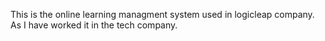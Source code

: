 This is the online learning managment system used in logicleap company. As I have worked it in the tech company.
